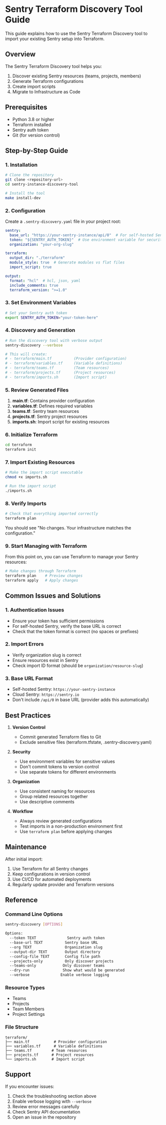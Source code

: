 # Sentry Terraform Discovery Tool Guide

This guide explains how to use the Sentry Terraform Discovery tool to import your existing Sentry setup into Terraform.

## Overview

The Sentry Terraform Discovery tool helps you:
1. Discover existing Sentry resources (teams, projects, members)
2. Generate Terraform configurations
3. Create import scripts
4. Migrate to Infrastructure as Code

## Prerequisites

- Python 3.8 or higher
- Terraform installed
- Sentry auth token
- Git (for version control)

## Step-by-Step Guide

### 1. Installation

```bash
# Clone the repository
git clone <repository-url>
cd sentry-instance-discovery-tool

# Install the tool
make install-dev
```

### 2. Configuration

Create a `.sentry-discovery.yaml` file in your project root:

```yaml
sentry:
  base_url: "https://your-sentry-instance/api/0"  # For self-hosted Sentry
  token: "${SENTRY_AUTH_TOKEN}"  # Use environment variable for security
  organization: "your-org-slug"

terraform:
  output_dir: "./terraform"
  module_style: true  # Generate modules vs flat files
  import_script: true

output:
  format: "hcl"  # hcl, json, yaml
  include_comments: true
  terraform_version: ">=1.0"
```

### 3. Set Environment Variables

```bash
# Set your Sentry auth token
export SENTRY_AUTH_TOKEN="your-token-here"
```

### 4. Discovery and Generation

```bash
# Run the discovery tool with verbose output
sentry-discovery --verbose

# This will create:
# - terraform/main.tf          (Provider configuration)
# - terraform/variables.tf     (Variable definitions)
# - terraform/teams.tf         (Team resources)
# - terraform/projects.tf      (Project resources)
# - terraform/imports.sh       (Import script)
```

### 5. Review Generated Files

1. **main.tf**: Contains provider configuration
2. **variables.tf**: Defines required variables
3. **teams.tf**: Sentry team resources
4. **projects.tf**: Sentry project resources
5. **imports.sh**: Import script for existing resources

### 6. Initialize Terraform

```bash
cd terraform
terraform init
```

### 7. Import Existing Resources

```bash
# Make the import script executable
chmod +x imports.sh

# Run the import script
./imports.sh
```

### 8. Verify Imports

```bash
# Check that everything imported correctly
terraform plan
```

You should see "No changes. Your infrastructure matches the configuration."

### 9. Start Managing with Terraform

From this point on, you can use Terraform to manage your Sentry resources:

```bash
# Make changes through Terraform
terraform plan    # Preview changes
terraform apply   # Apply changes
```

## Common Issues and Solutions

### 1. Authentication Issues
- Ensure your token has sufficient permissions
- For self-hosted Sentry, verify the base URL is correct
- Check that the token format is correct (no spaces or prefixes)

### 2. Import Errors
- Verify organization slug is correct
- Ensure resources exist in Sentry
- Check import ID format (should be `organization/resource-slug`)

### 3. Base URL Format
- Self-hosted Sentry: `https://your-sentry-instance`
- Cloud Sentry: `https://sentry.io`
- Don't include `/api/0` in base URL (provider adds this automatically)

## Best Practices

1. **Version Control**
   - Commit generated Terraform files to Git
   - Exclude sensitive files (terraform.tfstate, .sentry-discovery.yaml)

2. **Security**
   - Use environment variables for sensitive values
   - Don't commit tokens to version control
   - Use separate tokens for different environments

3. **Organization**
   - Use consistent naming for resources
   - Group related resources together
   - Use descriptive comments

4. **Workflow**
   - Always review generated configurations
   - Test imports in a non-production environment first
   - Use `terraform plan` before applying changes

## Maintenance

After initial import:
1. Use Terraform for all Sentry changes
2. Keep configurations in version control
3. Use CI/CD for automated deployments
4. Regularly update provider and Terraform versions

## Reference

### Command Line Options
```bash
sentry-discovery [OPTIONS]

Options:
  --token TEXT              Sentry auth token
  --base-url TEXT          Sentry base URL
  --org TEXT               Organization slug
  --output-dir TEXT        Output directory
  --config-file TEXT       Config file path
  --projects-only          Only discover projects
  --teams-only            Only discover teams
  --dry-run               Show what would be generated
  --verbose              Enable verbose logging
```

### Resource Types
- Teams
- Projects
- Team Members
- Project Settings

### File Structure
```
terraform/
├── main.tf           # Provider configuration
├── variables.tf      # Variable definitions
├── teams.tf         # Team resources
├── projects.tf      # Project resources
└── imports.sh       # Import script
```

## Support

If you encounter issues:
1. Check the troubleshooting section above
2. Enable verbose logging with `--verbose`
3. Review error messages carefully
4. Check Sentry API documentation
5. Open an issue in the repository
